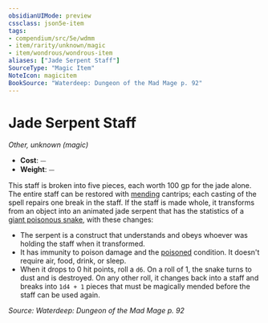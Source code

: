 ```yaml
---
obsidianUIMode: preview
cssclass: json5e-item
tags:
- compendium/src/5e/wdmm
- item/rarity/unknown/magic
- item/wondrous/wondrous-item
aliases: ["Jade Serpent Staff"]
SourceType: "Magic Item"
NoteIcon: magicitem
BookSource: "Waterdeep: Dungeon of the Mad Mage p. 92"
---
```

# Jade Serpent Staff
*Other, unknown (magic)*  

- **Cost**: ⏤
- **Weight**: ⏤

This staff is broken into five pieces, each worth 100 gp for the jade alone. The entire staff can be restored with [mending](/2-Mechanics/CLI/spells/mending.md) cantrips; each casting of the spell repairs one break in the staff. If the staff is made whole, it transforms from an object into an animated jade serpent that has the statistics of a [giant poisonous snake](/2-Mechanics/CLI/bestiary/beast/giant-poisonous-snake.md), with these changes:

- The serpent is a construct that understands and obeys whoever was holding the staff when it transformed.  
- It has immunity to poison damage and the [poisoned](/2-Mechanics/CLI/rules/conditions.md#poisoned) condition. It doesn't require air, food, drink, or sleep.  
- When it drops to 0 hit points, roll a `d6`. On a roll of 1, the snake turns to dust and is destroyed. On any other roll, it changes back into a staff and breaks into `1d4 + 1` pieces that must be magically mended before the staff can be used again.  

*Source: Waterdeep: Dungeon of the Mad Mage p. 92*